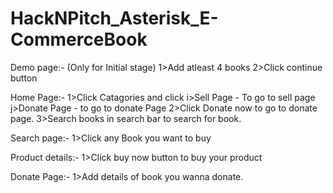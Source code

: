 # HackNPitch_Asterisk_E-CommerceBook
Demo page:- (Only for Initial stage)
1>Add atleast 4 books
2>Click continue button

Home Page:-
1>Click Catagories and click
    i>Sell Page - To go to sell page
    j>Donate Page - to go to donate Page
2>Click Donate now to go to donate page.
3>Search books in search bar to search for book.

Search page:-
1>Click any Book you want to buy

Product details:-
1>Click buy now button to buy your product

Donate Page:-
1>Add details of book you wanna donate.
